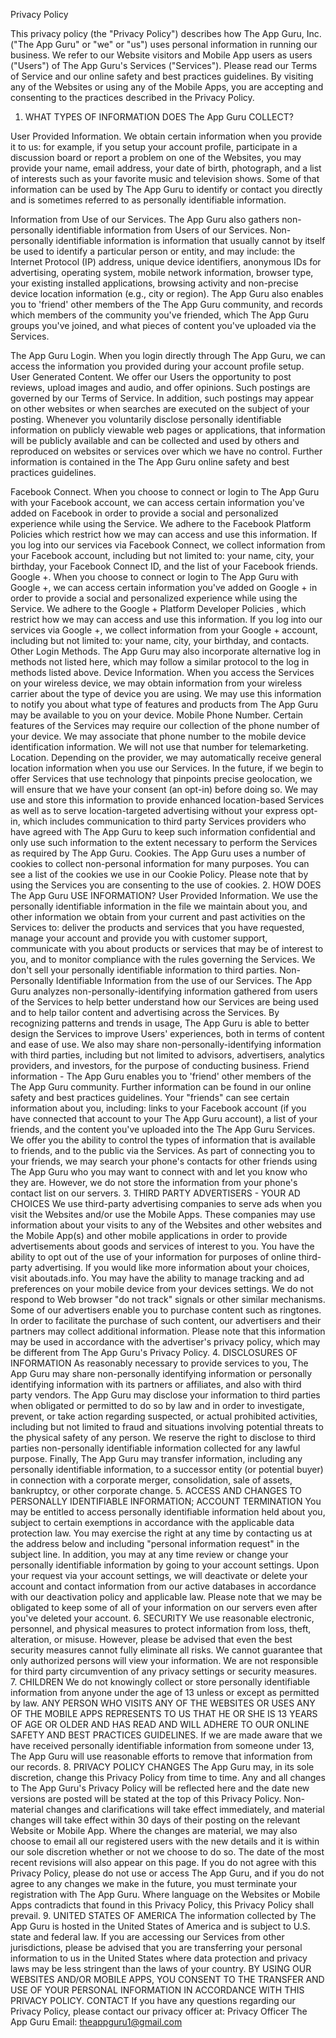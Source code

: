 
Privacy Policy

This privacy policy (the "Privacy Policy") describes how The App Guru, Inc. ("The App Guru" or "we" or "us") uses personal information in running our business. We refer to our Website visitors and Mobile App users as users ("Users") of The App Guru's Services ("Services"). Please read our Terms of Service and our online safety and best practices guidelines. By visiting any of the Websites or using any of the Mobile Apps, you are accepting and consenting to the practices described in the Privacy Policy.

1. WHAT TYPES OF INFORMATION DOES The App Guru COLLECT?

User Provided Information. We obtain certain information when you provide it to us: for example, if you setup your account profile, participate in a discussion board or report a problem on one of the Websites, you may provide your name, email address, your date of birth, photograph, and a list of interests such as your favorite music and television shows. Some of that information can be used by The App Guru to identify or contact you directly and is sometimes referred to as personally identifiable information.

Information from Use of our Services. The App Guru also gathers non-personally identifiable information from Users of our Services. Non-personally identifiable information is information that usually cannot by itself be used to identify a particular person or entity, and may include: the Internet Protocol (IP) address, unique device identifiers, anonymous IDs for advertising, operating system, mobile network information, browser type, your existing installed applications, browsing activity and non-precise device location information (e.g., city or region). The App Guru also enables you to 'friend' other members of the The App Guru community, and records which members of the community you've friended, which The App Guru groups you've joined, and what pieces of content you've uploaded via the Services.

The App Guru Login.
When you login directly through The App Guru, we can access the information you provided during your account profile setup.
User Generated Content.  We offer our Users the opportunity to post reviews, upload images and audio, and offer opinions. Such postings are governed by our Terms of Service. In addition, such postings may appear on other websites or when searches are executed on the subject of your posting. Whenever you voluntarily disclose personally identifiable information on publicly viewable web pages or applications, that information will be publicly available and can be collected and used by others and reproduced on websites or services over which we have no control. Further information is contained in the The App Guru online safety and best practices guidelines.

Facebook Connect. 
When you choose to connect or login to The App Guru with your Facebook account, we can access certain information you've added on Facebook in order to provide a social and personalized experience while using the Service. We adhere to the Facebook Platform Policies which restrict how we may can access and use this information. If you log into our services via Facebook Connect, we collect information from your Facebook account, including but not limited to: your name, city, your birthday, your Facebook Connect ID, and the list of your Facebook friends.
Google +. When you choose to connect or login to The App Guru with Google +, we can access certain information you've added on Google + in order to provide a social and personalized experience while using the Service. We adhere to the Google + Platform Developer Policies , which restrict how we may can access and use this information. If you log into our services via Google +, we collect information from your Google + account, including but not limited to: your name, city, your birthday, and contacts.
Other Login Methods. The App Guru may also incorporate alternative log in methods not listed here, which may follow a similar protocol to the log in methods listed above.
Device Information. When you access the Services on your wireless device, we may obtain information from your wireless carrier about the type of device you are using. We may use this information to notify you about what type of features and products from The App Guru may be available to you on your device.
Mobile Phone Number. Certain features of the Services may require our collection of the phone number of your device. We may associate that phone number to the mobile device identification information. We will not use that number for telemarketing.
Location. Depending on the provider, we may automatically receive general location information when you use our Services. In the future, if we begin to offer Services that use technology that pinpoints precise geolocation, we will ensure that we have your consent (an opt-in) before doing so. We may use and store this information to provide enhanced location-based Services as well as to serve location-targeted advertising without your express opt-in, which includes communication to third party Services providers who have agreed with The App Guru to keep such information confidential and only use such information to the extent necessary to perform the Services as required by The App Guru.
Cookies. The App Guru uses a number of cookies to collect non-personal information for many purposes. You can see a list of the cookies we use in our Cookie Policy. Please note that by using the Services you are consenting to the use of cookies.
2. HOW DOES The App Guru USE INFORMATION?
User Provided Information. We use the personally identifiable information in the file we maintain about you, and other information we obtain from your current and past activities on the Services to: deliver the products and services that you have requested, manage your account and provide you with customer support, communicate with you about products or services that may be of interest to you, and to monitor compliance with the rules governing the Services. We don't sell your personally identifiable information to third parties.
Non-Personally Identifiable Information from the use of our Services. The App Guru analyzes non-personally-identifying information gathered from users of the Services to help better understand how our Services are being used and to help tailor content and advertising across the Services. By recognizing patterns and trends in usage, The App Guru is able to better design the Services to improve Users' experiences, both in terms of content and ease of use. We also may share non-personally-identifying information with third parties, including but not limited to advisors, advertisers, analytics providers, and investors, for the purpose of conducting business.
Friend information - The App Guru enables you to 'friend' other members of the The App Guru community. Further information can be found in our online safety and best practices guidelines. Your "friends" can see certain information about you, including: links to your Facebook account (if you have connected that account to your The App Guru account), a list of your friends, and the content you've uploaded into the The App Guru Services. We offer you the ability to control the types of information that is available to friends, and to the public via the Services. As part of connecting you to your friends, we may search your phone's contacts for other friends using The App Guru who you may want to connect with and let you know who they are. However, we do not store the information from your phone's contact list on our servers.
3. THIRD PARTY ADVERTISERS - YOUR AD CHOICES
We use third-party advertising companies to serve ads when you visit the Websites and/or use the Mobile Apps. These companies may use information about your visits to any of the Websites and other websites and the Mobile App(s) and other mobile applications in order to provide advertisements about goods and services of interest to you. You have the ability to opt out of the use of your information for purposes of online third-party advertising. If you would like more information about your choices, visit aboutads.info. You may have the ability to manage tracking and ad preferences on your mobile device from your devices settings. We do not respond to Web browser "do not track" signals or other similar mechanisms.
Some of our advertisers enable you to purchase content such as ringtones. In order to facilitate the purchase of such content, our advertisers and their partners may collect additional information. Please note that this information may be used in accordance with the advertiser's privacy policy, which may be different from The App Guru's Privacy Policy.
4. DISCLOSURES OF INFORMATION
As reasonably necessary to provide services to you, The App Guru may share non-personally identifying information or personally identifying information with its partners or affiliates, and also with third party vendors.
The App Guru may disclose your information to third parties when obligated or permitted to do so by law and in order to investigate, prevent, or take action regarding suspected, or actual prohibited activities, including but not limited to fraud and situations involving potential threats to the physical safety of any person. We reserve the right to disclose to third parties non-personally identifiable information collected for any lawful purpose.
Finally, The App Guru may transfer information, including any personally identifiable information, to a successor entity (or potential buyer) in connection with a corporate merger, consolidation, sale of assets, bankruptcy, or other corporate change.
5. ACCESS AND CHANGES TO PERSONALLY IDENTIFIABLE INFORMATION; ACCOUNT TERMINATION
You may be entitled to access personally identifiable information held about you, subject to certain exemptions in accordance with the applicable data protection law. You may exercise the right at any time by contacting us at the address below and including "personal information request" in the subject line.
In addition, you may at any time review or change your personally identifiable information by going to your account settings. Upon your request via your account settings, we will deactivate or delete your account and contact information from our active databases in accordance with our deactivation policy and applicable law. Please note that we may be obligated to keep some of all of your information on our servers even after you've deleted your account.
6. SECURITY
We use reasonable electronic, personnel, and physical measures to protect information from loss, theft, alteration, or misuse. However, please be advised that even the best security measures cannot fully eliminate all risks. We cannot guarantee that only authorized persons will view your information. We are not responsible for third party circumvention of any privacy settings or security measures.
7. CHILDREN
We do not knowingly collect or store personally identifiable information from anyone under the age of 13 unless or except as permitted by law. ANY PERSON WHO VISITS ANY OF THE WEBSITES OR USES ANY OF THE MOBILE APPS REPRESENTS TO US THAT HE OR SHE IS 13 YEARS OF AGE OR OLDER AND HAS READ AND WILL ADHERE TO OUR ONLINE SAFETY AND BEST PRACTICES GUIDELINES. If we are made aware that we have received personally identifiable information from someone under 13, The App Guru will use reasonable efforts to remove that information from our records.
8. PRIVACY POLICY CHANGES
The App Guru may, in its sole discretion, change this Privacy Policy from time to time. Any and all changes to The App Guru's Privacy Policy will be reflected here and the date new versions are posted will be stated at the top of this Privacy Policy. Non-material changes and clarifications will take effect immediately, and material changes will take effect within 30 days of their posting on the relevant Website or Mobile App. Where the changes are material, we may also choose to email all our registered users with the new details and it is within our sole discretion whether or not we choose to do so. The date of the most recent revisions will also appear on this page. If you do not agree with this Privacy Policy, please do not use or access The App Guru, and if you do not agree to any changes we make in the future, you must terminate your registration with The App Guru.
Where language on the Websites or Mobile Apps contradicts that found in this Privacy Policy, this Privacy Policy shall prevail.
9. UNITED STATES OF AMERICA
The information collected by The App Guru is hosted in the United States of America and is subject to U.S. state and federal law. If you are accessing our Services from other jurisdictions, please be advised that you are transferring your personal information to us in the United States where data protection and privacy laws may be less stringent than the laws of your country. BY USING OUR WEBSITES AND/OR MOBILE APPS, YOU CONSENT TO THE TRANSFER AND USE OF YOUR PERSONAL INFORMATION IN ACCORDANCE WITH THIS PRIVACY POLICY.
CONTACT
If you have any questions regarding our Privacy Policy, please contact our privacy officer at:
Privacy Officer
The App Guru
Email: theappguru1@gmail.com


